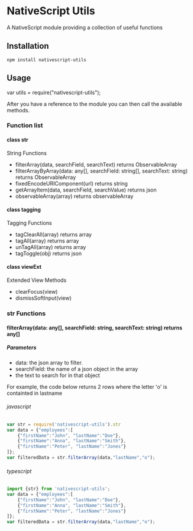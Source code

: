 # NativeScript Utils

A NativeScript module providing a collection of useful functions

## Installation

```
npm install nativescript-utils
```

## Usage

var utils = require("nativescript-utils");

After you have a reference to the module you can then call the available methods.

### Function list

#### class str
String Functions
* filterArray(data, searchField, searchText) returns ObservableArray
* filterArrayByArray(data: any[], searchField: string[], searchText: string) returns ObservableArray
* fixedEncodeURIComponent(url) returns string
* getArrayItem(data, searchField, searchValue) returns json 
* observableArray(array) returns observableArray

#### class tagging
Tagging Functions
* tagClearAll(array) returns array
* tagAll(array) returns array
* unTagAll(array) returns array
* tagToggle(obj) returns json 

#### class viewExt
Extended View Methods 
* clearFocus(view) 
* dismissSoftInput(view)

### str Functions

#### filterArray(data: any[], searchField: string, searchText: string) returns any[]

##### Parameters
* data: the json array to filter.
* searchField: the name of a json object in the array 
* the text to search for in that object 

For example, the code below returns 2 rows where the letter 'o' is containted in lastname

###### javascript
```js
var str = require('nativescript-utils').str
var data = {"employees":[
    {"firstName":"John", "lastName":"Doe"},
    {"firstName":"Anna", "lastName":"Smith"},
    {"firstName":"Peter", "lastName":"Jones"}
]};
var filteredData = str.filterArray(data,"lastName","o");
```
###### typescript
```ts
import {str} from 'nativescript-utils';
var data = {"employees":[
    {"firstName":"John", "lastName":"Doe"},
    {"firstName":"Anna", "lastName":"Smith"},
    {"firstName":"Peter", "lastName":"Jones"}
]};
var filteredData = str.filterArray(data,"lastName","o");
```
